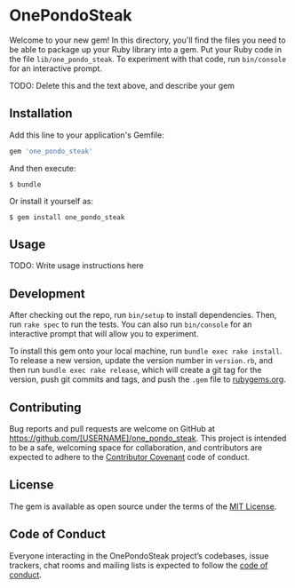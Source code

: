 # OnePondoSteak

Welcome to your new gem! In this directory, you'll find the files you need to be able to package up your Ruby library into a gem. Put your Ruby code in the file `lib/one_pondo_steak`. To experiment with that code, run `bin/console` for an interactive prompt.

TODO: Delete this and the text above, and describe your gem

## Installation

Add this line to your application's Gemfile:

```ruby
gem 'one_pondo_steak'
```

And then execute:

    $ bundle

Or install it yourself as:

    $ gem install one_pondo_steak

## Usage

TODO: Write usage instructions here

## Development

After checking out the repo, run `bin/setup` to install dependencies. Then, run `rake spec` to run the tests. You can also run `bin/console` for an interactive prompt that will allow you to experiment.

To install this gem onto your local machine, run `bundle exec rake install`. To release a new version, update the version number in `version.rb`, and then run `bundle exec rake release`, which will create a git tag for the version, push git commits and tags, and push the `.gem` file to [rubygems.org](https://rubygems.org).

## Contributing

Bug reports and pull requests are welcome on GitHub at https://github.com/[USERNAME]/one_pondo_steak. This project is intended to be a safe, welcoming space for collaboration, and contributors are expected to adhere to the [Contributor Covenant](http://contributor-covenant.org) code of conduct.

## License

The gem is available as open source under the terms of the [MIT License](https://opensource.org/licenses/MIT).

## Code of Conduct

Everyone interacting in the OnePondoSteak project’s codebases, issue trackers, chat rooms and mailing lists is expected to follow the [code of conduct](https://github.com/[USERNAME]/one_pondo_steak/blob/master/CODE_OF_CONDUCT.md).
